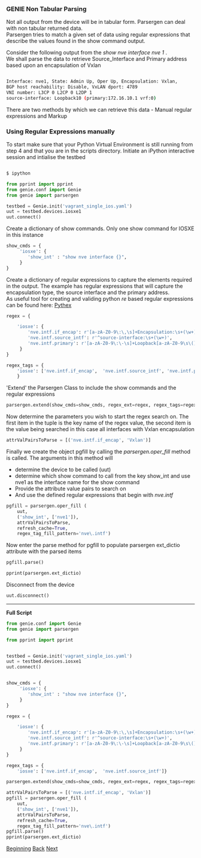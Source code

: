 ### GENIE Non Tabular Parsing

Not all output from the device will be in tabular form.  Parsergen can deal with non tabular
returned data.  
Parsergen tries to match a given set of data using regular expressions that describe the values found
in the show command output.

Consider the following output from the _show nve interface nve 1_ .  
We shall parse the data to retrieve Source_Interface and Primary address based upon an encapsulation of Vxlan

```bash

Interface: nve1, State: Admin Up, Oper Up, Encapsulation: Vxlan,
BGP host reachability: Disable, VxLAN dport: 4789
VNI number: L3CP 0 L2CP 0 L2DP 1
source-interface: Loopback10 (primary:172.16.10.1 vrf:0)
```

There are two methods by which we can retrieve this data - Manual regular expressions and Markup

### Using Regular Expressions manually


To start make sure that your Python Virtual Environment is still running from step 4 and that you are in 
the scripts directory.
Initiate an iPython interactive session and intialise the testbed

```bash

$ ipython
```

```python
from pprint import pprint
from genie.conf import Genie
from genie import parsergen

testbed = Genie.init('vagrant_single_ios.yaml')
uut = testbed.devices.iosxe1
uut.connect()

```      

Create a dictionary of show commands. Only one show command for IOSXE in this instance

```python
show_cmds = {
     'iosxe': {
        'show_int' : "show nve interface {}",
     }
}
```

Create a dictionary of regular expressions to capture the elements required in the output. The 
example has regular expressions that will capture the encapsulation type, the source interface and the primary address.  
As useful tool for creating and validing python _re_ based regular expressions can be found here: [Pythex](https://pythex.org/)

```python
regex = {

    'iosxe': {
        'nve.intf.if_encap': r'[a-zA-Z0-9\:\,\s]+Encapsulation:\s+(\w+),',
        'nve.intf.source_intf': r'^source-interface:\s+(\w+)',
        'nve.intf.primary': r'[a-zA-Z0-9\:\-\s]+Loopback[a-zA-Z0-9\s\(]+\:(\d+\.\d+\.\d+\.\d+)'
     }
}

regex_tags = {
    'iosxe': ['nve.intf.if_encap',  'nve.intf.source_intf', 'nve.intf.primary']
    }

```



'Extend' the Parsergen Class to include the show commands and the regular expressions

```python
parsergen.extend(show_cmds=show_cmds, regex_ext=regex, regex_tags=regex_tags)
```

Now determine the parameters you wish to start the regex search on. The first item in the 
tuple is the key name of the regex value, the second item is the value being searched in this
case all interfaces with Vxlan encapsulation

```python
attrValPairsToParse = [('nve.intf.if_encap', 'Vxlan')]
```

Finally we create the object pgfill by calling the _parsergen.oper\_fill_ method is called.  The arguments in this method will
* determine the device to be called (uut)
* determine which show command to call from the key show_int and use nve1 as the interface name for the show command
* Provide the attribute value pairs to search on
* And use the defined regular expressions that begin with _nve.intf_

```python
pgfill = parsergen.oper_fill (
    uut,
    ('show_int', ['nve1']),
    attrValPairsToParse,
    refresh_cache=True,
    regex_tag_fill_pattern='nve\.intf')
```


Now enter the parse method for pgfill to populate parsergen ext_dictio attribute with the parsed items

```python
pgfill.parse()

pprint(parsergen.ext_dictio)

```

Disconnect from the device
```python
uut.disconnect()
```

---

**Full Script**

```python
from genie.conf import Genie
from genie import parsergen

from pprint import pprint


testbed = Genie.init('vagrant_single_ios.yaml')
uut = testbed.devices.iosxe1
uut.connect()


show_cmds = {
     'iosxe': {
        'show_int' : "show nve interface {}",
     }
}

regex = {

    'iosxe': {
        'nve.intf.if_encap': r'[a-zA-Z0-9\:\,\s]+Encapsulation:\s+(\w+),',
        'nve.intf.source_intf': r'^source-interface:\s+(\w+)',
        'nve.intf.primary': r'[a-zA-Z0-9\:\-\s]+Loopback[a-zA-Z0-9\s\(]+\:(\d+\.\d+\.\d+\.\d+)'
     }
}

regex_tags = {
    'iosxe': ['nve.intf.if_encap',  'nve.intf.source_intf']}

parsergen.extend(show_cmds=show_cmds, regex_ext=regex, regex_tags=regex_tags)

attrValPairsToParse = [('nve.intf.if_encap', 'Vxlan')]
pgfill = parsergen.oper_fill (
    uut,
    ('show_int', ['nve1']),
    attrValPairsToParse,
    refresh_cache=True,
    regex_tag_fill_pattern='nve\.intf')
pgfill.parse()
pprint(parsergen.ext_dictio)
```










[Beginning](../README.md)   [Back](./step4.md)  [Next](./step5b.md)